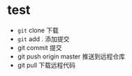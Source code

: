 test
====

- `git` clone 下载
- `git` add . 添加提交
- git commit 提交
- git push origin master 推送到远程仓库
- git pull 下载远程代码

